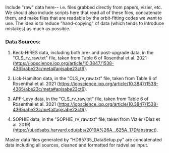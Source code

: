 Include "raw" data here-- i.e. files grabbed directly from papers, vizier, etc.
We should also include scripts here that read all of these files, concatenate them,
and make files that are readable by the orbit-fitting codes we want to use. The idea
is to reduce "hand-copying" of data (which tends to introduce mistakes) as much 
as possible.

### Data Sources:
1. Keck-HIRES data, including both pre- and post-upgrade data, in the "CLS_rv_raw.txt" file, taken from Table 6 of Rosenthal et al. 2021 (https://iopscience.iop.org/article/10.3847/1538-4365/abe23c/meta#apjsabe23ct6).

2. Lick-Hamilton data, in the "CLS_rv_raw.txt" file, taken from Table 6 of Rosenthal et al. 2021 (https://iopscience.iop.org/article/10.3847/1538-4365/abe23c/meta#apjsabe23ct6).

3. APF-Levy data, in the "CLS_rv_raw.txt" file, taken from Table 6 of Rosenthal et al. 2021 (https://iopscience.iop.org/article/10.3847/1538-4365/abe23c/meta#apjsabe23ct6).

4. SOPHIE data, in the "SOPHIE_rv_raw.txt" file, taken from Vizier (Diaz et al. 2019) (https://ui.adsabs.harvard.edu/abs/2019A%26A...625A..17D/abstract).


Master data files generated by "HD95735_DataSetup.py" are concatenated data including all sources, cleaned and formatted for radvel as input.